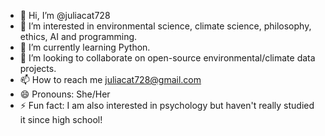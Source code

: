 - 👋 Hi, I’m @juliacat728
- 👀 I’m interested in environmental science, climate science, philosophy, ethics, AI and programming.
- 🌱 I’m currently learning Python.
- 💞️ I’m looking to collaborate on open-source environmental/climate data projects.
- 📫 How to reach me juliacat728@gmail.com
- 😄 Pronouns: She/Her
- ⚡ Fun fact: I am also interested in psychology but haven't really studied it since high school! 

<!---
juliacat728/juliacat728 is a ✨ special ✨ repository because its `README.md` (this file) appears on your GitHub profile.
You can click the Preview link to take a look at your changes.
--->
